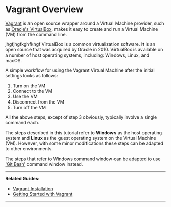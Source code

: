 # Vagrant Overview

[Vagrant][1] is an open source wrapper around a Virtual Machine provider, such as 
[Oracle's VirtualBox][2], makes it easy to create and run a Virtual Machine (VM) from the command 
line.

jhgfjhgfkghfkhgf  VirtualBox is a common virtualization software. It is an open source that was acquired by Oracle 
in 2010. VirtualBox is available on a number of host operating systems, including: Windows, Linux, 
and macOS. 

A simple workflow for using the Vagrant Virtual Machine after the initial settings looks as follows:

1. Turn on the VM
2. Connect to the VM
3. Use the VM
4. Disconnect from the VM
5. Turn off the VM

All the above steps, except of step 3 obviously, typically involve a single command each.

The steps described in this tutorial refer to **Windows** as the host operating system and **Linux**
as the guest operating system on the Virtual Machine (VM). However, with some minor modifications
these steps can be adapted to other environments.

The steps that refer to Windows command window can be adapted to use ['Git Bash'][3] command window 
instead.

---

**Related Guides:**

- [Vagrant Installation][4]
- [Getting Started with Vagrant][5]

---

[1]: https://www.vagrantup.com/
[2]: https://www.virtualbox.org/
[3]: /Topics/Git%20Bash
[4]: /Guides/Vagrant/Vagrant%20Installation
[5]: /Guides/Vagrant/Getting%20Started%20with%20Vagrant

